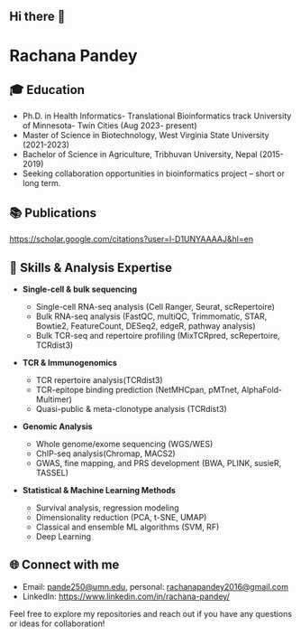 ## Hi there 👋  
# Rachana Pandey  

🎓 Education
---  
- Ph.D. in Health Informatics- Translational Bioinformatics track University of Minnesota- Twin Cities (Aug 2023- present)
- Master of Science in Biotechnology, West Virginia State University (2021-2023)
- Bachelor of Science in Agriculture, Tribhuvan University, Nepal (2015-2019)
- Seeking collaboration opportunities in bioinformatics project – short or long term.


📚 Publications  
---  
https://scholar.google.com/citations?user=l-D1UNYAAAAJ&hl=en  
  
## 🧠 **Skills & Analysis Expertise**

- **Single-cell & bulk sequencing**
  - Single-cell RNA-seq analysis (Cell Ranger, Seurat, scRepertoire)  
  - Bulk RNA-seq analysis (FastQC, multiQC, Trimmomatic, STAR, Bowtie2, FeatureCount, DESeq2, edgeR, pathway analysis)  
  - Bulk TCR-seq and repertoire profiling (MixTCRpred, scRepertoire, TCRdist3)

- **TCR & Immunogenomics**
  - TCR repertoire analysis(TCRdist3)  
  - TCR-epitope binding prediction (NetMHCpan, pMTnet, AlphaFold-Multimer)  
  - Quasi-public & meta-clonotype analysis (TCRdist3)

- **Genomic Analysis**
  - Whole genome/exome sequencing (WGS/WES)  
  - ChIP-seq analysis(Chromap, MACS2)  
  - GWAS, fine mapping, and PRS development (BWA, PLINK, susieR, TASSEL)

- **Statistical & Machine Learning Methods**
  - Survival analysis, regression modeling  
  - Dimensionality reduction (PCA, t-SNE, UMAP)  
  - Classical and ensemble ML algorithms (SVM, RF)
  - Deep Learning

🌐 Connect with me 
---  
- Email: pande250@umn.edu, personal: rachanapandey2016@gmail.com
- LinkedIn: https://www.linkedin.com/in/rachana-pandey/

Feel free to explore my repositories and reach out if you have any questions or ideas for collaboration!



